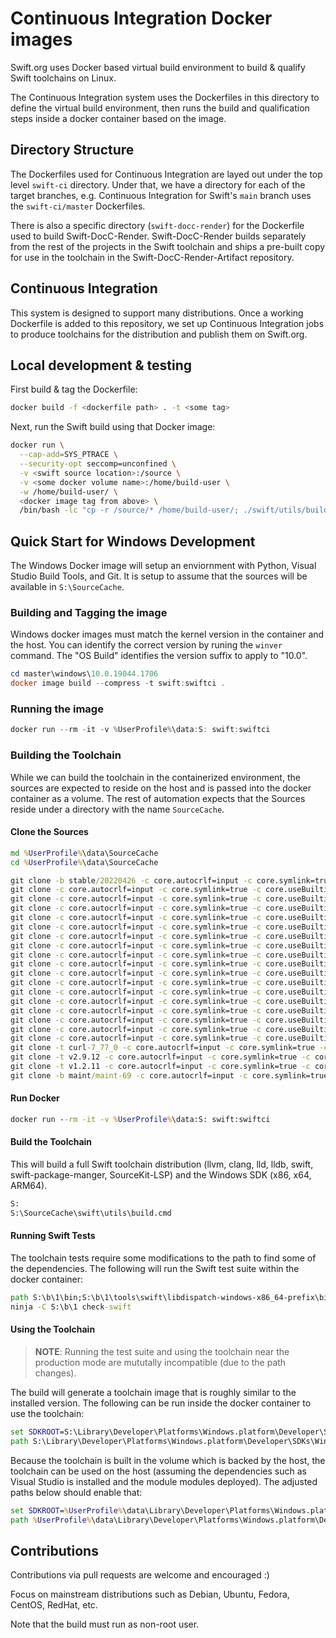 # Continuous Integration Docker images

Swift.org uses Docker based virtual build environment to build & qualify Swift toolchains on Linux.

The Continuous Integration system uses the Dockerfiles in this directory to define the virtual build environment, then runs the build and qualification steps inside a docker container based on the image.

## Directory Structure

The Dockerfiles used for Continuous Integration are layed out under the top level `swift-ci` directory. Under that, we have a directory for each of the target branches, e.g. Continuous Integration for Swift's `main` branch uses the `swift-ci/master` Dockerfiles.

There is also a specific directory (`swift-docc-render`) for the Dockerfile used to build Swift-DocC-Render. Swift-DocC-Render builds separately from the rest of the projects in the Swift toolchain and ships a pre-built copy for use in the toolchain in the Swift-DocC-Render-Artifact repository.

## Continuous Integration

This system is designed to support many distributions. Once a working Dockerfile is added to this repository, we set up Continuous Integration jobs to produce toolchains for the distribution and publish them on Swift.org.

## Local development & testing

First build & tag the Dockerfile:

```bash
docker build -f <dockerfile path> . -t <some tag>
```

Next, run the Swift build using that Docker image:

```bash
docker run \
  --cap-add=SYS_PTRACE \
  --security-opt seccomp=unconfined \
  -v <swift source location>:/source \
  -v <some docker volume name>:/home/build-user \
  -w /home/build-user/ \
  <docker image tag from above> \
  /bin/bash -lc "cp -r /source/* /home/build-user/; ./swift/utils/build-script --preset buildbot_linux install_destdir=/home/build-user/swift-install installable_package=/home/build-user/swift-DEVELOPMENT-SNAPSHOT-$(date +'%F')-a.tar.gz"
```

## Quick Start for Windows Development

The Windows Docker image will setup an enviornment with Python, Visual Studio
Build Tools, and Git.  It is setup to assume that the sources will be available
in `S:\SourceCache`.

### Building and Tagging the image

Windows docker images must match the kernel version in the container and the
host.  You can identify the correct version by runing the `winver` command.  The
"OS Build" identifies the version suffix to apply to "10.0".

```powershell
cd master\windows\10.0.19044.1706
docker image build --compress -t swift:swiftci .
```

### Running the image

```powershell
docker run --rm -it -v %UserProfile%\data:S: swift:swiftci
```

### Building the Toolchain

While we can build the toolchain in the containerized environment, the sources
are expected to reside on the host and is passed into the docker container as a
volume.  The rest of automation expects that the Sources reside under a
directory with the name `SourceCache`.

#### Clone the Sources

```cmd
md %UserProfile%\data\SourceCache
cd %UserProfile%\data\SourceCache

git clone -b stable/20220426 -c core.autocrlf=input -c core.symlink=true -c core.useBuiltinFSMonitor=false https://github.com/apple/llvm-project
git clone -c core.autocrlf=input -c core.symlink=true -c core.useBuiltinFSMonitor=false https://github.com/apple/swift
git clone -c core.autocrlf=input -c core.symlink=true -c core.useBuiltinFSMonitor=false https://github.com/apple/swift-cmark cmark
git clone -c core.autocrlf=input -c core.symlink=true -c core.useBuiltinFSMonitor=false https://github.com/apple/swift-experimental-string-processing
git clone -c core.autocrlf=input -c core.symlink=true -c core.useBuiltinFSMonitor=false https://github.com/apple/swift-corelibs-libdispatch
git clone -c core.autocrlf=input -c core.symlink=true -c core.useBuiltinFSMonitor=false https://github.com/apple/swift-corelibs-foundation
git clone -c core.autocrlf=input -c core.symlink=true -c core.useBuiltinFSMonitor=false https://github.com/apple/swift-corelibs-xctest
git clone -c core.autocrlf=input -c core.symlink=true -c core.useBuiltinFSMonitor=false https://github.com/apple/swift-argument-parser
git clone -c core.autocrlf=input -c core.symlink=true -c core.useBuiltinFSMonitor=false https://github.com/apple/swift-crypto
git clone -c core.autocrlf=input -c core.symlink=true -c core.useBuiltinFSMonitor=false https://github.com/apple/swift-driver
git clone -c core.autocrlf=input -c core.symlink=true -c core.useBuiltinFSMonitor=false https://github.com/apple/swift-llbuild llbuild
git clone -c core.autocrlf=input -c core.symlink=true -c core.useBuiltinFSMonitor=false https://github.com/apple/swift-package-manager
git clone -c core.autocrlf=input -c core.symlink=true -c core.useBuiltinFSMonitor=false https://github.com/apple/swift-system
git clone -c core.autocrlf=input -c core.symlink=true -c core.useBuiltinFSMonitor=false https://github.com/apple/swift-tools-support-core
git clone -c core.autocrlf=input -c core.symlink=true -c core.useBuiltinFSMonitor=false https://github.com/apple/swift-installer-scripts
git clone -c core.autocrlf=input -c core.symlink=true -c core.useBuiltinFSMonitor=false https://github.com/apple/indexstore-db
git clone -c core.autocrlf=input -c core.symlink=true -c core.useBuiltinFSMonitor=false https://github.com/apple/sourcekit-lsp
git clone -c core.autocrlf=input -c core.symlink=true -c core.useBuiltinFSMonitor=false https://github.com/jpsim/Yams
git clone -t curl-7_77_0 -c core.autocrlf=input -c core.symlink=true -c core.useBuiltinFSMonitor=false https://github.com/curl/curl
git clone -t v2.9.12 -c core.autocrlf=input -c core.symlink=true -c core.useBuiltinFSMonitor=false https://github.com/gnome/libxml2
git clone -t v1.2.11 -c core.autocrlf=input -c core.symlink=true -c core.useBuiltinFSMonitor=false https://github.com/madler/zlib
git clone -b maint/maint-69 -c core.autocrlf=input -c core.symlink=true -c core.useBuiltinFSMonitor=false https://github.com/unicode-org/icu
```

#### Run Docker

```cmd
docker run --rm -it -v %UserProfile%\data:S: swift:swiftci
```

#### Build the Toolchain

This will build a full Swift toolchain distribution (llvm, clang, lld, lldb,
swift, swift-package-manger, SourceKit-LSP) and the Windows SDK (x86, x64,
ARM64).

```cmd
S:
S:\SourceCache\swift\utils\build.cmd
```

#### Running Swift Tests

The toolchain tests require some modifications to the path to find some of the
dependencies.  The following will run the Swift test suite within the docker
container:

```cmd
path S:\b\1\bin;S:\b\1\tools\swift\libdispatch-windows-x86_64-prefix\bin;%Path%;%ProgramFiles%\Git\usr\bin
ninja -C S:\b\1 check-swift
```

#### Using the Toolchain

> **NOTE**: Running the test suite and using the toolchain near the production mode are mututally incompatible (due to the path changes).

The build will generate a toolchain image that is roughly similar to the
installed version.  The following can be run inside the docker container to use
the toolchain:

```cmd
set SDKROOT=S:\Library\Developer\Platforms\Windows.platform\Developer\SDKs\Windows.sdk
path S:\Library\Developer\Platforms\Windows.platform\Developer\SDKs\Windows.sdk\usr\bin\x64;S:\Library\Developer\Toolchains\unknown-Asserts-development.xctoolchain\usr\bin;%Path%
```

Because the toolchain is built in the volume which is backed by the host, the
toolchain can be used on the host (assuming the dependencies such as Visual
Studio is installed and the module modules deployed).  The adjusted paths below
should enable that:

```cmd
set SDKROOT=%UserProfile%\data\Library\Developer\Platforms\Windows.platform\Developer\SDKs\Windows.sdk
path %UserProfile%\data\Library\Developer\Platforms\Windows.platform\Developer\SDKs\Windows.sdk\usr\bin\x64;%UserProfile%\data\Library\Developer\Toolchains\unknown-Asserts-development.xctoolchain\usr\bin;%Path%
```

## Contributions

Contributions via pull requests are welcome and encouraged :)

Focus on mainstream distributions such as Debian, Ubuntu, Fedora, CentOS, RedHat, etc.

Note that the build must run as non-root user.
